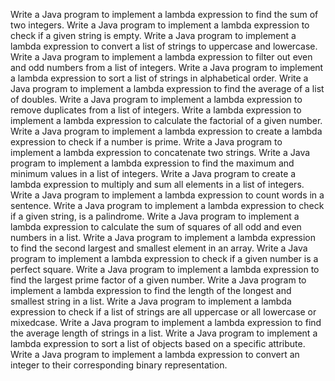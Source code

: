 Write a Java program to implement a lambda expression to find the sum of two integers.
Write a Java program to implement a lambda expression to check if a given string is empty.
Write a Java program to implement a lambda expression to convert a list of strings to uppercase and lowercase.
Write a Java program to implement a lambda expression to filter out even and odd numbers from a list of integers.
Write a Java program to implement a lambda expression to sort a list of strings in alphabetical order.
Write a Java program to implement a lambda expression to find the average of a list of doubles.
Write a Java program to implement a lambda expression to remove duplicates from a list of integers.
Write a lambda expression to implement a lambda expression to calculate the factorial of a given number.
Write a Java program to implement a lambda expression to create a lambda expression to check if a number is prime.
Write a Java program to implement a lambda expression to concatenate two strings.
Write a Java program to implement a lambda expression to find the maximum and minimum values in a list of integers.
Write a Java program to create a lambda expression to multiply and sum all elements in a list of integers.
Write a Java program to implement a lambda expression to count words in a sentence.
Write a Java program to implement a lambda expression to check if a given string, is a palindrome.
Write a Java program to implement a lambda expression to calculate the sum of squares of all odd and even numbers in a list. 
Write a Java program to implement a lambda expression to find the second largest and smallest element in an array.
Write a Java program to implement a lambda expression to check if a given number is a perfect square.
Write a Java program to implement a lambda expression to find the largest prime factor of a given number.
Write a Java program to implement a lambda expression to find the length of the longest and smallest string in a list.
Write a Java program to implement a lambda expression to check if a list of strings are all uppercase or all lowercase or mixedcase.
Write a Java program to implement a lambda expression to find the average length of strings in a list.
Write a Java program to implement a lambda expression to sort a list of objects based on a specific attribute.
Write a Java program to implement a lambda expression to convert an integer to their corresponding binary representation.